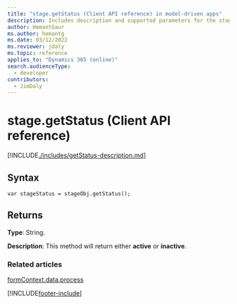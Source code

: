 ```yaml
---
title: "stage.getStatus (Client API reference) in model-driven apps"
description: Includes description and supported parameters for the stage.getStatus method.
author: HemantGaur
ms.author: hemantg
ms.date: 03/12/2022
ms.reviewer: jdaly
ms.topic: reference
applies_to: "Dynamics 365 (online)"
search.audienceType: 
  - developer
contributors:
  - JimDaly
---
```

# stage.getStatus (Client API reference)



[!INCLUDE[./includes/getStatus-description.md](./includes/getStatus-description.md)]

## Syntax

`var stageStatus = stageObj.getStatus();`

## Returns

**Type**: String. 

**Description**: This method will return either **active** or **inactive**.

### Related articles
 
[formContext.data.process](../../formContext-data-process.md)

[!INCLUDE[footer-include](../../../../../../includes/footer-banner.md)]
